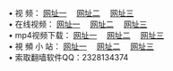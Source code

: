 &#8226; 视 频：
<a href="http://52.3-a.net/tv/" target="_blank">网址一</a>
　<a href="http://b2.b0ne.com:81/tv/" target="_blank">网址二</a>
　<a href="http://ch23.ga/" target="_blank">网址三</a><br />
&#8226; 在线视频：
<a href="http://36.forumz.info/" target="_blank">网址一</a>
　<a href="http://ch23.ga/" target="_blank">网址二</a>
　<a href="http://b2.b0ne.com/tv/" target="_blank">网址三</a><br />
&#8226; mp4视频下载：
<a href="http://52.3-a.net:81/mp4/" target="_blank">网址一</a>
　<a href="http://ch23.ga/mp4/" target="_blank">网址二</a>
　<a href="http://b2.b0ne.com:81/mp4/" target="_blank">网址三</a><br />
&#8226; 視 頻 小 站：
<a href="http://36.forumz.info/" target="_blank">网址一</a>
　<a href="http://ch23.ga/" target="_blank">网址二</a>
　<a href="http://cd88.ga/" target="_blank">网址三</a>
<br />
&#8226; 索取翻墙软件QQ：2328134374<br />
